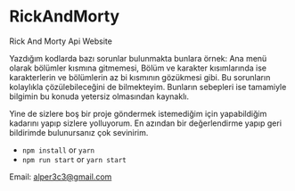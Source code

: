 # RickAndMorty
Rick And Morty Api Website 

Yazdığım kodlarda bazı sorunlar bulunmakta bunlara örnek: Ana menü olarak bölümler kısmına gitmemesi, Bölüm ve karakter kısımlarında ise karakterlerin ve bölümlerin az bi kısmının gözükmesi gibi. Bu sorunların kolaylıkla çözülebileceğini de bilmekteyim. Bunların sebepleri ise tamamiyle bilgimin bu konuda yetersiz olmasından kaynaklı.

Yine de sizlere boş bir proje göndermek istemediğim için yapabildiğim kadarını yapıp sizlere yolluyorum. En azından bir değerlendirme yapıp geri bildirimde bulunursanız çok sevinirim.

- `npm install` or `yarn`
- `npm run start` or `yarn start`

Email: alper3c3@gmail.com
